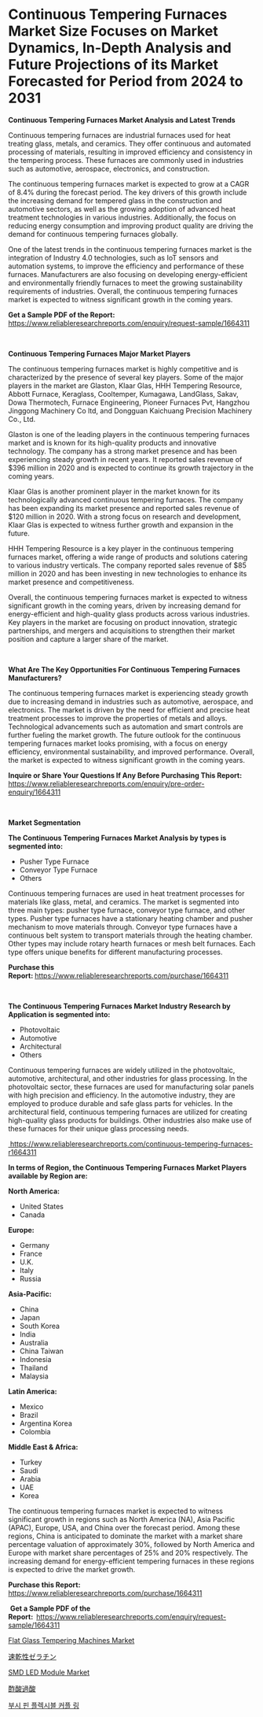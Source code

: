 <p><h1>Continuous Tempering Furnaces Market Size Focuses on Market Dynamics, In-Depth Analysis and Future Projections of its Market Forecasted for Period from 2024 to 2031</h1></p><p><strong>Continuous Tempering Furnaces Market Analysis and Latest Trends</strong></p>
<p><p>Continuous tempering furnaces are industrial furnaces used for heat treating glass, metals, and ceramics. They offer continuous and automated processing of materials, resulting in improved efficiency and consistency in the tempering process. These furnaces are commonly used in industries such as automotive, aerospace, electronics, and construction.</p><p>The continuous tempering furnaces market is expected to grow at a CAGR of 8.4% during the forecast period. The key drivers of this growth include the increasing demand for tempered glass in the construction and automotive sectors, as well as the growing adoption of advanced heat treatment technologies in various industries. Additionally, the focus on reducing energy consumption and improving product quality are driving the demand for continuous tempering furnaces globally.</p><p>One of the latest trends in the continuous tempering furnaces market is the integration of Industry 4.0 technologies, such as IoT sensors and automation systems, to improve the efficiency and performance of these furnaces. Manufacturers are also focusing on developing energy-efficient and environmentally friendly furnaces to meet the growing sustainability requirements of industries. Overall, the continuous tempering furnaces market is expected to witness significant growth in the coming years.</p></p>
<p><strong>Get a Sample PDF of the Report:&nbsp;</strong> <a href="https://www.reliableresearchreports.com/enquiry/request-sample/1664311">https://www.reliableresearchreports.com/enquiry/request-sample/1664311</a></p>
<p>&nbsp;</p>
<p><strong>Continuous Tempering Furnaces Major Market Players</strong></p>
<p><p>The continuous tempering furnaces market is highly competitive and is characterized by the presence of several key players. Some of the major players in the market are Glaston, Klaar Glas, HHH Tempering Resource, Abbott Furnace, Keraglass, Cooltemper, Kumagawa, LandGlass, Sakav, Dowa Thermotech, Furnace Engineering, Pioneer Furnaces Pvt, Hangzhou Jinggong Machinery Co ltd, and Dongguan Kaichuang Precision Machinery Co., Ltd.</p><p>Glaston is one of the leading players in the continuous tempering furnaces market and is known for its high-quality products and innovative technology. The company has a strong market presence and has been experiencing steady growth in recent years. It reported sales revenue of $396 million in 2020 and is expected to continue its growth trajectory in the coming years.</p><p>Klaar Glas is another prominent player in the market known for its technologically advanced continuous tempering furnaces. The company has been expanding its market presence and reported sales revenue of $120 million in 2020. With a strong focus on research and development, Klaar Glas is expected to witness further growth and expansion in the future.</p><p>HHH Tempering Resource is a key player in the continuous tempering furnaces market, offering a wide range of products and solutions catering to various industry verticals. The company reported sales revenue of $85 million in 2020 and has been investing in new technologies to enhance its market presence and competitiveness.</p><p>Overall, the continuous tempering furnaces market is expected to witness significant growth in the coming years, driven by increasing demand for energy-efficient and high-quality glass products across various industries. Key players in the market are focusing on product innovation, strategic partnerships, and mergers and acquisitions to strengthen their market position and capture a larger share of the market.</p></p>
<p>&nbsp;</p>
<p><strong>What Are The Key Opportunities For Continuous Tempering Furnaces Manufacturers?</strong></p>
<p><p>The continuous tempering furnaces market is experiencing steady growth due to increasing demand in industries such as automotive, aerospace, and electronics. The market is driven by the need for efficient and precise heat treatment processes to improve the properties of metals and alloys. Technological advancements such as automation and smart controls are further fueling the market growth. The future outlook for the continuous tempering furnaces market looks promising, with a focus on energy efficiency, environmental sustainability, and improved performance. Overall, the market is expected to witness significant growth in the coming years.</p></p>
<p><strong>Inquire or Share Your Questions If Any Before Purchasing This Report:</strong> <a href="https://www.reliableresearchreports.com/enquiry/pre-order-enquiry/1664311">https://www.reliableresearchreports.com/enquiry/pre-order-enquiry/1664311</a></p>
<p>&nbsp;</p>
<p><strong>Market Segmentation</strong></p>
<p><strong>The Continuous Tempering Furnaces Market Analysis by types is segmented into:</strong></p>
<p><ul><li>Pusher Type Furnace</li><li>Conveyor Type Furnace</li><li>Others</li></ul></p>
<p><p>Continuous tempering furnaces are used in heat treatment processes for materials like glass, metal, and ceramics. The market is segmented into three main types: pusher type furnace, conveyor type furnace, and other types. Pusher type furnaces have a stationary heating chamber and pusher mechanism to move materials through. Conveyor type furnaces have a continuous belt system to transport materials through the heating chamber. Other types may include rotary hearth furnaces or mesh belt furnaces. Each type offers unique benefits for different manufacturing processes.</p></p>
<p><strong>Purchase this Report:&nbsp;</strong><a href="https://www.reliableresearchreports.com/purchase/1664311">https://www.reliableresearchreports.com/purchase/1664311</a></p>
<p>&nbsp;</p>
<p><strong>The Continuous Tempering Furnaces Market Industry Research by Application is segmented into:</strong></p>
<p><ul><li>Photovoltaic</li><li>Automotive</li><li>Architectural</li><li>Others</li></ul></p>
<p><p>Continuous tempering furnaces are widely utilized in the photovoltaic, automotive, architectural, and other industries for glass processing. In the photovoltaic sector, these furnaces are used for manufacturing solar panels with high precision and efficiency. In the automotive industry, they are employed to produce durable and safe glass parts for vehicles. In the architectural field, continuous tempering furnaces are utilized for creating high-quality glass products for buildings. Other industries also make use of these furnaces for their unique glass processing needs.</p></p>
<p><a href="https://www.reliableresearchreports.com/continuous-tempering-furnaces-r1664311">&nbsp;https://www.reliableresearchreports.com/continuous-tempering-furnaces-r1664311</a></p>
<p><strong>In terms of Region, the Continuous Tempering Furnaces Market Players available by Region are:</strong></p>
<p>
    <p> <strong> North America: </strong>
        <ul>
            <li>United States</li>
            <li>Canada</li>
        </ul>
        </p> 
    <p> <strong> Europe: </strong>
        <ul>
            <li>Germany</li>
            <li>France</li>
            <li>U.K.</li>
            <li>Italy</li>
            <li>Russia</li>
        </ul>
        </p> 
    <p> <strong> Asia-Pacific: </strong>
        <ul>
            <li>China</li>
            <li>Japan</li>
            <li>South Korea</li>
            <li>India</li>
            <li>Australia</li>
            <li>China Taiwan</li>
            <li>Indonesia</li>
            <li>Thailand</li>
            <li>Malaysia</li>
        </ul>
        </p> 
    <p> <strong> Latin America: </strong>
        <ul>
            <li>Mexico</li>
            <li>Brazil</li>
            <li>Argentina Korea</li>
            <li>Colombia</li>
        </ul>
        </p> 
    <p> <strong> Middle East & Africa: </strong>
        <ul>
            <li>Turkey</li>
            <li>Saudi</li>
            <li>Arabia</li>
            <li>UAE</li>
            <li>Korea</li>
        </ul>
    </p>
    </p>
<p><p>The continuous tempering furnaces market is expected to witness significant growth in regions such as North America (NA), Asia Pacific (APAC), Europe, USA, and China over the forecast period. Among these regions, China is anticipated to dominate the market with a market share percentage valuation of approximately 30%, followed by North America and Europe with market share percentages of 25% and 20% respectively. The increasing demand for energy-efficient tempering furnaces in these regions is expected to drive the market growth.</p></p>
<p><strong>Purchase this Report: </strong><a href="https://www.reliableresearchreports.com/purchase/1664311">https://www.reliableresearchreports.com/purchase/1664311</a></p>
<p>&nbsp;<strong>Get a Sample PDF of the Report:&nbsp;&nbsp;</strong><a href="https://www.reliableresearchreports.com/enquiry/request-sample/1664311">https://www.reliableresearchreports.com/enquiry/request-sample/1664311</a></p>
<p><strong></strong></p>
<p><p><a href="https://github.com/AndreanneHane2023/Market-Research-Report-List-1/blob/main/flat-glass-tempering-machines-market.md">Flat Glass Tempering Machines Market</a></p><p><a href="https://github.com/GregorioOKeefe2023/Market-Research-Report-List-1/blob/main/409850996703.md">速乾性ゼラチン</a></p><p><a href="https://issuu.com/reportprime-2/docs/smd-led-module-market-size-2030.pptx">SMD LED Module Market</a></p><p><a href="https://github.com/lababdou/Market-Research-Report-List-4/blob/main/208280496706.md">酢酸過酸</a></p><p><a href="https://github.com/ThomasElmes2022/Market-Research-Report-List-1/blob/main/605919388317.md">부시 핀 플렉시블 커플 링</a></p></p>